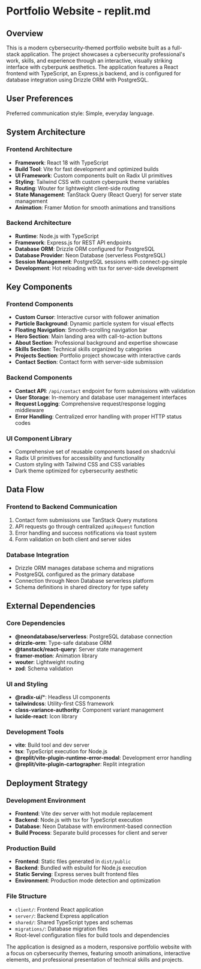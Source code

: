 # Portfolio Website - replit.md

## Overview

This is a modern cybersecurity-themed portfolio website built as a full-stack application. The project showcases a cybersecurity professional's work, skills, and experience through an interactive, visually striking interface with cyberpunk aesthetics. The application features a React frontend with TypeScript, an Express.js backend, and is configured for database integration using Drizzle ORM with PostgreSQL.

## User Preferences

Preferred communication style: Simple, everyday language.

## System Architecture

### Frontend Architecture
- **Framework**: React 18 with TypeScript
- **Build Tool**: Vite for fast development and optimized builds
- **UI Framework**: Custom components built on Radix UI primitives
- **Styling**: Tailwind CSS with custom cyberpunk theme variables
- **Routing**: Wouter for lightweight client-side routing
- **State Management**: TanStack Query (React Query) for server state management
- **Animation**: Framer Motion for smooth animations and transitions

### Backend Architecture
- **Runtime**: Node.js with TypeScript
- **Framework**: Express.js for REST API endpoints
- **Database ORM**: Drizzle ORM configured for PostgreSQL
- **Database Provider**: Neon Database (serverless PostgreSQL)
- **Session Management**: PostgreSQL sessions with connect-pg-simple
- **Development**: Hot reloading with tsx for server-side development

## Key Components

### Frontend Components
- **Custom Cursor**: Interactive cursor with follower animation
- **Particle Background**: Dynamic particle system for visual effects
- **Floating Navigation**: Smooth-scrolling navigation bar
- **Hero Section**: Main landing area with call-to-action buttons
- **About Section**: Professional background and expertise showcase
- **Skills Section**: Technical skills organized by categories
- **Projects Section**: Portfolio project showcase with interactive cards
- **Contact Section**: Contact form with server-side submission

### Backend Components
- **Contact API**: `/api/contact` endpoint for form submissions with validation
- **User Storage**: In-memory and database user management interfaces
- **Request Logging**: Comprehensive request/response logging middleware
- **Error Handling**: Centralized error handling with proper HTTP status codes

### UI Component Library
- Comprehensive set of reusable components based on shadcn/ui
- Radix UI primitives for accessibility and functionality
- Custom styling with Tailwind CSS and CSS variables
- Dark theme optimized for cybersecurity aesthetic

## Data Flow

### Frontend to Backend Communication
1. Contact form submissions use TanStack Query mutations
2. API requests go through centralized `apiRequest` function
3. Error handling and success notifications via toast system
4. Form validation on both client and server sides

### Database Integration
- Drizzle ORM manages database schema and migrations
- PostgreSQL configured as the primary database
- Connection through Neon Database serverless platform
- Schema definitions in shared directory for type safety

## External Dependencies

### Core Dependencies
- **@neondatabase/serverless**: PostgreSQL database connection
- **drizzle-orm**: Type-safe database ORM
- **@tanstack/react-query**: Server state management
- **framer-motion**: Animation library
- **wouter**: Lightweight routing
- **zod**: Schema validation

### UI and Styling
- **@radix-ui/***: Headless UI components
- **tailwindcss**: Utility-first CSS framework
- **class-variance-authority**: Component variant management
- **lucide-react**: Icon library

### Development Tools
- **vite**: Build tool and dev server
- **tsx**: TypeScript execution for Node.js
- **@replit/vite-plugin-runtime-error-modal**: Development error handling
- **@replit/vite-plugin-cartographer**: Replit integration

## Deployment Strategy

### Development Environment
- **Frontend**: Vite dev server with hot module replacement
- **Backend**: Node.js with tsx for TypeScript execution
- **Database**: Neon Database with environment-based connection
- **Build Process**: Separate build processes for client and server

### Production Build
- **Frontend**: Static files generated in `dist/public`
- **Backend**: Bundled with esbuild for Node.js execution
- **Static Serving**: Express serves built frontend files
- **Environment**: Production mode detection and optimization

### File Structure
- `client/`: Frontend React application
- `server/`: Backend Express application  
- `shared/`: Shared TypeScript types and schemas
- `migrations/`: Database migration files
- Root-level configuration files for build tools and dependencies

The application is designed as a modern, responsive portfolio website with a focus on cybersecurity themes, featuring smooth animations, interactive elements, and professional presentation of technical skills and projects.